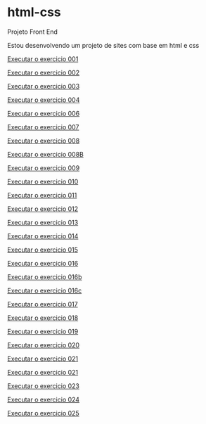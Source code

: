 # html-css
Projeto Front End

Estou desenvolvendo um projeto de sites com base em html e css
<p><a href="https://jorgejotabrito.github.io/html-css/exercicios/exe001/index.html">Executar o exercicio 001<p>
<p><a href="https://jorgejotabrito.github.io/html-css/exercicios/exe002/index.html">Executar o exercicio 002<p>
<p><a href="https://jorgejotabrito.github.io/html-css/exercicios/ex003/index.html">Executar o exercicio 003<p>
<p><a href="https://jorgejotabrito.github.io/html-css/exercicios/ex004/index.html">Executar o exercicio 004<p>
<p><a href="https://jorgejotabrito.github.io/html-css/exercicios/ex006/index.html">Executar o exercicio 006<p>
<p><a href="https://jorgejotabrito.github.io/html-css/exercicios/ex007/index.html">Executar o exercicio 007<p>
<p><a href="https://jorgejotabrito.github.io/html-css/exercicios/ex008/index.html">Executar o exercicio 008<p>
<p><a href="https://jorgejotabrito.github.io/html-css/exercicios/ex008B/index.html">Executar o exercicio 008B<p>
<p><a href="https://jorgejotabrito.github.io/html-css/exercicios/ex009/index.html">Executar o exercicio 009<p>
<p><a href="https://jorgejotabrito.github.io/html-css/exercicios/ex010/index.html">Executar o exercicio 010<p>
<p><a href="https://jorgejotabrito.github.io/html-css/exercicios/ex011/index.html">Executar o exercicio 011<p>
<p><a href="https://jorgejotabrito.github.io/html-css/exercicios/exe012/index.html">Executar o exercicio 012<p>
<p><a href="https://jorgejotabrito.github.io/html-css/exercicios/exe013/index.html">Executar o exercicio 013<p>
<p><a href="https://jorgejotabrito.github.io/html-css/exercicios/exe014/index.html">Executar o exercicio 014<p>
<p><a href="https://jorgejotabrito.github.io/html-css/exercicios/exe015/index.html">Executar o exercicio 015<p>
<p><a href="https://jorgejotabrito.github.io/html-css/exercicios/exe016/index.html">Executar o exercicio 016<p>
<p><a href="https://jorgejotabrito.github.io/html-css/exercicios/exe016b/index.html">Executar o exercicio 016b<p>
<p><a href="https://jorgejotabrito.github.io/html-css/exercicios/exe016c/index.html">Executar o exercicio 016c<p>
<p><a href="https://jorgejotabrito.github.io/html-css/exercicios/exe017/index.html">Executar o exercicio 017<p>
<p><a href="https://jorgejotabrito.github.io/html-css/exercicios/exe018/index.html">Executar o exercicio 018<p>
<p><a href="https://jorgejotabrito.github.io/html-css/exercicios/exe019/index.html">Executar o exercicio 019<p>
<p><a href="https://jorgejotabrito.github.io/html-css/exercicios/exe020/index.html">Executar o exercicio 020<p>
<p><a href="https://jorgejotabrito.github.io/html-css/exercicios/exe021/index.html">Executar o exercicio 021<p>
<p><a href="https://jorgejotabrito.github.io/html-css/exercicios/exe022/index.html">Executar o exercicio 021<p>
<p><a href="https://jorgejotabrito.github.io/html-css/exercicios/exe023/index.html">Executar o exercicio 023<p>
<p><a href="https://jorgejotabrito.github.io/html-css/exercicios/ex024/index.html">Executar o exercicio 024<p>
<p><a href="https://jorgejotabrito.github.io/html-css/exercicios/exe0025/index.html">Executar o exercicio 025<p>
